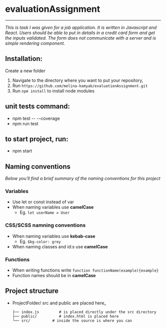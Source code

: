 # evaluationAssignment

---

_This is task I was given for a job application. It is written in Javascript and React. Users should be able to put in details in a credit card form and get the inputs validated. The form does not communicate with a server and is simple rendering component._

## Installation:

Create a new folder

1. Navigate to the directory where you want to put your repository,
2. Run `https://github.com/melina-kamyab/evaluationAssignment.git`
3. Run `npm install` to install node modules

## unit tests command:

- npm test -- --coverage
- npm run test

## to start project, run:

- npm start

## Naming conventions

_Below you'll find a brief summary of the naming conventions for this project_

### Variables

- Use let or const instead of var
- When naming variables use **camelCase**
  - Eg. `let userName = User`

### CSS/SCSS namning conventions

- When naming variables use **kebab-case**
  - Eg. `$bg-color: grey`
- When naming classes and id:s use **camelCase**

### Functions

- When writing functions write `function functionName(example){example}`
- Function names should be in **camelCase**

## Project structure

- ProjectFolder/ src and public are placed here\_
  ```
  ├── index.js         # is placed directly under the src directory
  ├── public/          # index.html is placed here
  └── src/          # inside the source is where you can
  ```

```


```
